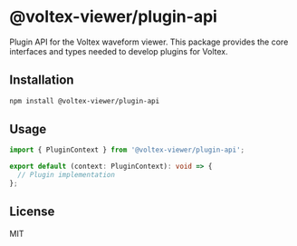 # @voltex-viewer/plugin-api

Plugin API for the Voltex waveform viewer. This package provides the core interfaces and types needed to develop plugins for Voltex.

## Installation

```bash
npm install @voltex-viewer/plugin-api
```

## Usage

```typescript
import { PluginContext } from '@voltex-viewer/plugin-api';

export default (context: PluginContext): void => {
  // Plugin implementation
};
```

## License

MIT
